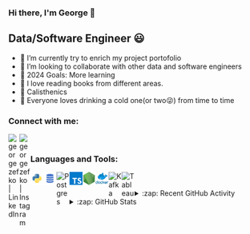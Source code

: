 ### Hi there, I'm George 👋

## Data/Software Engineer :smiley:

- 🌱 I’m currently try to enrich my project portofolio
- 👯 I’m looking to collaborate with other data and software engineers
- 🥅 2024 Goals: More learning
- 📖 I love reading books from different areas.
- 💪 Calisthenics
- 🍺 Everyone loves drinking a cold one(or two😜) from time to time


### Connect with me:


[<img align="left" alt="georgezefko | LinkedIn" width="22px" src="https://cdn.jsdelivr.net/npm/simple-icons@v3/icons/linkedin.svg" />][linkedin]
[<img align="left" alt="georgezefko | Instagram" width="22px" src="https://cdn.jsdelivr.net/npm/simple-icons@v3/icons/instagram.svg" />][instagram]


<br />

### Languages and Tools:
<img align="left" alt="Python" width="26px" src="https://raw.githubusercontent.com/github/explore/80688e429a7d4ef2fca1e82350fe8e3517d3494d/topics/python/python.png"/>
<img align="left" alt="SQL" width="26px" src="https://raw.githubusercontent.com/github/explore/80688e429a7d4ef2fca1e82350fe8e3517d3494d/topics/sql/sql.png"/>
<img align="left" alt="Postgres" width="26px" src="https://raw.githubusercontent.com/github/explore/80688e429a7d4ef2fca1e82350fe8e3517d3494d/topics/postgres/postgres.png"/>
<img align="left" alt="Typescript" width="26px" src="https://raw.githubusercontent.com/github/explore/80688e429a7d4ef2fca1e82350fe8e3517d3494d/topics/typescript/typescript.png"/>
<img align="left" alt="Nodejs" width="26px" src="https://raw.githubusercontent.com/github/explore/80688e429a7d4ef2fca1e82350fe8e3517d3494d/topics/nodejs/nodejs.png"/>
<img align="left" alt="Docker" width="26px" src="https://raw.githubusercontent.com/github/explore/80688e429a7d4ef2fca1e82350fe8e3517d3494d/topics/docker/docker.png"/>
<img align="left" alt="Kafka" width="26px" src="https://raw.githubusercontent.com/github/explore/80688e429a7d4ef2fca1e82350fe8e3517d3494d/topics/kafka/kafka.png"/>
<img align="left" alt="Tableau" width="26px"src="https://cdn.jsdelivr.net/npm/simple-icons@v3/icons/tableau.svg" />

<br />
<br />


<details>
  <summary>:zap: Recent GitHub Activity</summary>
  
<!--START_SECTION:activity-->

<!--END_SECTION:activity-->

</details>

<details>
  <summary>:zap: GitHub Stats</summary>

   <img align="left" alt="George Zefko GitHub Stats" src="https://github-readme-stats-seven-tawny.vercel.app/api?username=GeorgeZefko&show_icons=true&hide_border=true" />


</details>


[instagram]: https://instagram.com/georgezefko
[linkedin]: https://linkedin.com/in/georgioszefkilis

